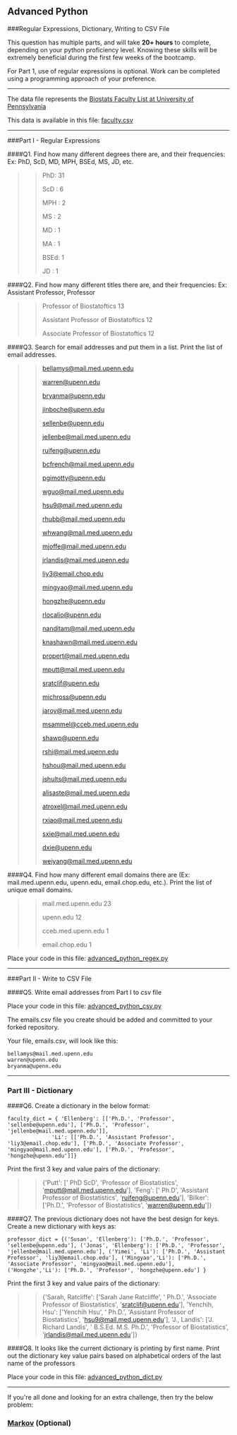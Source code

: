 ## Advanced Python    

###Regular Expressions, Dictionary, Writing to CSV File  

This question has multiple parts, and will take **20+ hours** to complete, depending on your python proficiency level.  Knowing these skills will be extremely beneficial during the first few weeks of the bootcamp.

For Part 1, use of regular expressions is optional.  Work can be completed using a programming approach of your preference. 

---

The data file represents the [Biostats Faculty List at University of Pennsylvania](http://www.med.upenn.edu/cceb/biostat/faculty.shtml)

This data is available in this file:  [faculty.csv](python/faculty.csv)

--- 

###Part I - Regular Expressions  


####Q1. Find how many different degrees there are, and their frequencies: Ex:  PhD, ScD, MD, MPH, BSEd, MS, JD, etc.

>>  PhD: 31
>>
>>  ScD : 6
>>    
>>  MPH : 2
>>   
>>  MS  : 2
>>   
>> MD  : 1
>>  
>>  MA  : 1
>>  
>>  BSEd: 1
>>   
>>  JD  : 1


####Q2. Find how many different titles there are, and their frequencies:  Ex:  Assistant Professor, Professor

>> Professor of Biostatoftics           13
>>
>> Assistant Professor of Biostatoftics 12
>>
>> Associate Professor of Biostatoftics 12


####Q3. Search for email addresses and put them in a list.  Print the list of email addresses.

>>  bellamys@mail.med.upenn.edu
>>
>>  warren@upenn.edu
>>
>>  bryanma@upenn.edu
>>
>>  jinboche@upenn.edu
>>
>>  sellenbe@upenn.edu
>>
>>  jellenbe@mail.med.upenn.edu
>>
>>  ruifeng@upenn.edu
>>
>>  bcfrench@mail.med.upenn.edu
>>
>>  pgimotty@upenn.edu
>>
>>  wguo@mail.med.upenn.edu
>>
>>  hsu9@mail.med.upenn.edu
>>
>>  rhubb@mail.med.upenn.edu
>>
>>  whwang@mail.med.upenn.edu
>>
>>  mjoffe@mail.med.upenn.edu
>>
>>  jrlandis@mail.med.upenn.edu
>>
>>  liy3@email.chop.edu
>>
>>  mingyao@mail.med.upenn.edu
>>
>>  hongzhe@upenn.edu
>>
>>  rlocalio@upenn.edu
>>
>>  nanditam@mail.med.upenn.edu
>>
>>  knashawn@mail.med.upenn.edu
>>
>>  propert@mail.med.upenn.edu
>>
>>  mputt@mail.med.upenn.edu
>>
>>  sratclif@upenn.edu
>>
>>  michross@upenn.edu
>>
>>  jaroy@mail.med.upenn.edu
>>
>>  msammel@cceb.med.upenn.edu
>>
>>  shawp@upenn.edu
>>
>>  rshi@mail.med.upenn.edu
>>
>>  hshou@mail.med.upenn.edu
>>
>>  jshults@mail.med.upenn.edu
>>
>>  alisaste@mail.med.upenn.edu
>>
>>  atroxel@mail.med.upenn.edu
>>
>>  rxiao@mail.med.upenn.edu
>>
>>  sxie@mail.med.upenn.edu
>>
>>  dxie@upenn.edu
>>
>>  weiyang@mail.med.upenn.edu


####Q4. Find how many different email domains there are (Ex:  mail.med.upenn.edu, upenn.edu, email.chop.edu, etc.).  Print the list of unique email domains.

>> mail.med.upenn.edu  23
>>
>> upenn.edu           12
>>
>> cceb.med.upenn.edu   1
>>
>> email.chop.edu       1

Place your code in this file: [advanced_python_regex.py](python/advanced_python_regex.py)

---

###Part II - Write to CSV File

####Q5.  Write email addresses from Part I to csv file

Place your code in this file: [advanced_python_csv.py](python/advanced_python_csv.py)

The emails.csv file you create should be added and committed to your forked repository.

Your file, emails.csv, will look like this:
```
bellamys@mail.med.upenn.edu
warren@upenn.edu
bryanma@upenn.edu
```

---

### Part III - Dictionary

####Q6.  Create a dictionary in the below format:
```
faculty_dict = { 'Ellenberg': [['Ph.D.', 'Professor', 'sellenbe@upenn.edu'], ['Ph.D.', 'Professor', 'jellenbe@mail.med.upenn.edu']],
              'Li': [['Ph.D.', 'Assistant Professor', 'liy3@email.chop.edu'], ['Ph.D.', 'Associate Professor', 'mingyao@mail.med.upenn.edu'], ['Ph.D.', 'Professor', 'hongzhe@upenn.edu']]}
```
Print the first 3 key and value pairs of the dictionary:

>> {'Putt': [' PhD ScD', 'Professor of Biostatistics', 'mputt@mail.med.upenn.edu'], 'Feng': [' Ph.D', 'Assistant Professor of Biostatistics', 'ruifeng@upenn.edu'], 'Bilker': ['Ph.D.', 'Professor of Biostatistics', 'warren@upenn.edu']}

####Q7.  The previous dictionary does not have the best design for keys.  Create a new dictionary with keys as:

```
professor_dict = {('Susan', 'Ellenberg'): ['Ph.D.', 'Professor', 'sellenbe@upenn.edu'], ('Jonas', 'Ellenberg'): ['Ph.D.', 'Professor', 'jellenbe@mail.med.upenn.edu'], ('Yimei', 'Li'): ['Ph.D.', 'Assistant Professor', 'liy3@email.chop.edu'], ('Mingyao','Li'): ['Ph.D.', 'Associate Professor', 'mingyao@mail.med.upenn.edu'], ('Hongzhe','Li'): ['Ph.D.', 'Professor', 'hongzhe@upenn.edu'] }
```

Print the first 3 key and value pairs of the dictionary:

>>{'Sarah, Ratcliffe': ['Sarah Jane Ratcliffe', ' Ph.D.', 'Associate Professor of Biostatistics', 'sratclif@upenn.edu'], 'Yenchih, Hsu': ['Yenchih Hsu', ' Ph.D.', 'Assistant Professor of Biostatistics', 'hsu9@mail.med.upenn.edu'], 'J., Landis': ['J. Richard Landis', ' B.S.Ed. M.S. Ph.D.', 'Professor of Biostatistics', 'jrlandis@mail.med.upenn.edu']}

####Q8.  It looks like the current dictionary is printing by first name.  Print out the dictionary key value pairs based on alphabetical orders of the last name of the professors

>>

Place your code in this file: [advanced_python_dict.py](python/advanced_python_dict.py)

--- 

If you're all done and looking for an extra challenge, then try the below problem:  

### [Markov](python/markov.py) (Optional)


